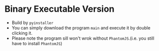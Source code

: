 # Binary Executable Version
* Build by `pyinstaller`
* You can simply download the program `main` and execute it by double clicking it.
* Please note the program sill won't wrok without `PhantomJS`.(i.e. you still have to install `PhantomJS`)
